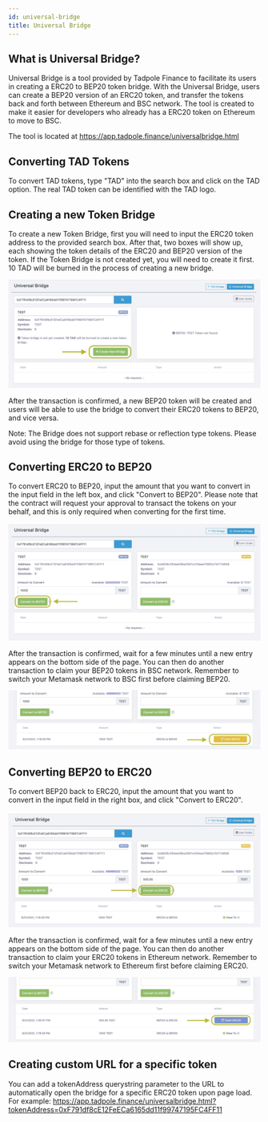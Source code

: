 ```yaml
---
id: universal-bridge
title: Universal Bridge
---
```


## What is Universal Bridge?

Universal Bridge is a tool provided by Tadpole Finance to facilitate its users in creating a ERC20 to BEP20 token bridge. With the Universal Bridge, users can create a BEP20 version of an ERC20 token, and transfer the tokens back and forth between Ethereum and BSC network. The tool is created to make it easier for developers who already has a ERC20 token on Ethereum to move to BSC.

The tool is located at https://app.tadpole.finance/universalbridge.html

## Converting TAD Tokens
To convert TAD tokens, type "TAD" into the search box and click on the TAD option. The real TAD token can be identified with the TAD logo.

## Creating a new Token Bridge

To create a new Token Bridge, first you will need to input the ERC20 token address to the provided search box. After that, two boxes will show up, each showing the token details of the ERC20 and BEP20 version of the token. If the Token Bridge is not created yet, you will need to create it first. 10 TAD will be burned in the process of creating a new bridge.

![Create new token bridge](/img/universalbridge/createNewBridge.jpeg)

After the transaction is confirmed, a new BEP20 token will be created and users will be able to use the bridge to convert their ERC20 tokens to BEP20, and vice versa. 

Note: The Bridge does not support rebase or reflection type tokens. Please avoid using the bridge for those type of tokens.

## Converting ERC20 to BEP20

To convert ERC20 to BEP20, input the amount that you want to convert in the input field in the left box, and click "Convert to BEP20". Please note that the contract will request your approval to transact the tokens on your behalf, and this is only required when converting for the first time.

![Convert to BEP20](/img/universalbridge/convertToBep20.jpeg)

After the transaction is confirmed, wait for a few minutes until a new entry appears on the bottom side of the page. You can then do another transaction to claim your BEP20 tokens in BSC network. Remember to switch your Metamask network to BSC first before claiming BEP20.

![Claim BEP20](/img/universalbridge/claimBep20.jpeg)

## Converting BEP20 to ERC20

To convert BEP20 back to ERC20, input the amount that you want to convert in the input field in the right box, and click "Convert to ERC20".

![Convert to ERC20](/img/universalbridge/convertToErc20.jpeg)

After the transaction is confirmed, wait for a few minutes until a new entry appears on the bottom side of the page. You can then do another transaction to claim your ERC20 tokens in Ethereum network. Remember to switch your Metamask network to Ethereum first before claiming ERC20.

![Claim ERC20](/img/universalbridge/claimErc20.jpeg)

## Creating custom URL for a specific token

You can add a tokenAddress querystring parameter to the URL to automatically open the bridge for a specific ERC20 token upon page load. For example: https://app.tadpole.finance/universalbridge.html?tokenAddress=0xF791df8cE12FeECa6165dd11f99747195FC4FF11















